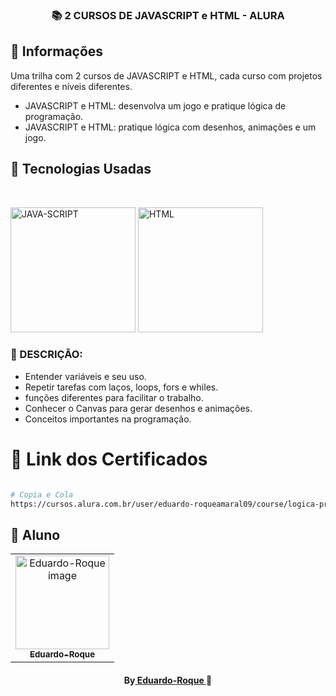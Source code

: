 <h3 align="center">
📚 2 CURSOS DE JAVASCRIPT e HTML - ALURA
</h3>

##  🔖 Informações

 <p>Uma trilha com 2 cursos de JAVASCRIPT e HTML, cada curso com projetos diferentes e níveis diferentes.</p>

 - JAVASCRIPT e HTML: desenvolva um jogo e pratique lógica de programação.
 - JAVASCRIPT e HTML: pratique lógica com desenhos, animações e um jogo.

##  🚀 Tecnologias Usadas

<br/>
<p align="left">
<img src="https://cdn.jsdelivr.net/gh/devicons/devicon/icons/javascript/javascript-original.svg" alt="JAVA-SCRIPT" width="200" height="200" />
<img src="https://cdn.jsdelivr.net/gh/devicons/devicon/icons/css3/css3-original.svg" alt="HTML" width="200" height="200" />
</p>

###  📜 DESCRIÇÃO:
 - Entender variáveis e seu uso.
 - Repetir tarefas com laços, loops, fors e whiles.
 - funções diferentes para facilitar o trabalho.
 - Conhecer o Canvas para gerar desenhos e animações.
 - Conceitos importantes na programação.

#  🔗 Link dos Certificados

```bash

# Copia e Cola
https://cursos.alura.com.br/user/eduardo-roqueamaral09/course/logica-programacao-javascript-html/certificate

```
##  🐠 Aluno
<table align="center">
<tr>
<td align="center">
<a href="https://github.com/Eduardo-Roque">
<img src="https://avatars.githubusercontent.com/u/94227038?s=400&u=0c061da14bb3c2f5bf9de8467443f49d7068c365&v=4" width="150px;" alt="Eduardo-Roque image" />
<br />
<sub><b>Eduardo-Roque</b></sub>
</a>
</td>
</tr>
</table>
<h4 align="center">
By<a href="https://github.com/Eduardo-Roque" target="_blank"> Eduardo-Roque </a>🐠
</h4>